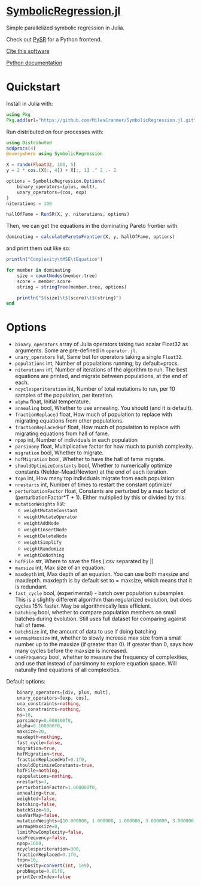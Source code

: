 # [SymbolicRegression.jl](https://github.com/MilesCranmer/SymbolicRegression.jl)

Simple parallelized symbolic regression in Julia.

Check out [PySR](https://github.com/MilesCranmer/PySR) for
a Python frontend.

[Cite this software](https://github.com/MilesCranmer/PySR/blob/master/CITATION.md)

[Python documentation](https://pysr.readthedocs.io/)


# Quickstart

Install in Julia with:
```julia
using Pkg
Pkg.add(url="https://github.com/MilesCranmer/SymbolicRegression.jl.git")
```


Run distributed on four processes with:
```julia
using Distributed
addprocs(4)
@everywhere using SymbolicRegression

X = randn(Float32, 100, 5)
y = 2 * cos.(X[:, 4]) + X[:, 1] .^ 2 .- 2

options = SymbolicRegression.Options(
    binary_operators=(plus, mult),
    unary_operators=(cos, exp)
)
niterations = 100

hallOfFame = RunSR(X, y, niterations, options)
```

Then, we can get the equations in the dominating
Pareto frontier with:
```julia
dominating = calculateParetoFrontier(X, y, hallOfFame, options)
```

and print them out like so:
```julia
println("Complexity\tMSE\tEquation")

for member in dominating
    size = countNodes(member.tree)
    score = member.score
    string = stringTree(member.tree, options)

    println("$(size)\t$(score)\t$(string)")
end
```

# Options

- `binary_operators` array of Julia operators taking two scalar Float32
    as arguments. Some are pre-defined in `operator.jl`.
- `unary_operators` list, Same but for operators taking a single `Float32`.
- `populations` int, Number of populations running; by default=procs.
- `niterations` int, Number of iterations of the algorithm to run. The best
    equations are printed, and migrate between populations, at the
    end of each.
- `ncyclesperiteration` int, Number of total mutations to run, per 10
    samples of the population, per iteration.
- `alpha` float, Initial temperature.
- `annealing` bool, Whether to use annealing. You should (and it is default).
- `fractionReplaced` float, How much of population to replace with migrating
    equations from other populations.
- `fractionReplacedHof` float, How much of population to replace with migrating
    equations from hall of fame.
- `npop` int, Number of individuals in each population
- `parsimony` float, Multiplicative factor for how much to punish complexity.
- `migration` bool, Whether to migrate.
- `hofMigration` bool, Whether to have the hall of fame migrate.
- `shouldOptimizeConstants` bool, Whether to numerically optimize
    constants (Nelder-Mead/Newton) at the end of each iteration.
- `topn` int, How many top individuals migrate from each population.
- `nrestarts` int, Number of times to restart the constant optimizer
- `perturbationFactor` float, Constants are perturbed by a max
    factor of (perturbationFactor*T + 1). Either multiplied by this
    or divided by this.
- `mutationWeights` list:
    - `weightMutateConstant`
    - `weightMutateOperator`
    - `weightAddNode`
    - `weightInsertNode`
    - `weightDeleteNode`
    - `weightSimplify`
    - `weightRandomize`
    - `weightDoNothing`
- `hofFile` str, Where to save the files (.csv separated by |)
- `maxsize` int, Max size of an equation.
- `maxdepth` int, Max depth of an equation. You can use both maxsize and maxdepth.
    maxdepth is by default set to = maxsize, which means that it is redundant.
- `fast_cycle` bool, (experimental) - batch over population subsamples. This
    is a slightly different algorithm than regularized evolution, but does cycles
    15% faster. May be algorithmically less efficient.
- `batching` bool, whether to compare population members on small batches
    during evolution. Still uses full dataset for comparing against
    hall of fame.
- `batchSize` int, the amount of data to use if doing batching.
- `warmupMaxsize` int, whether to slowly increase max size from
    a small number up to the maxsize (if greater than 0).
    If greater than 0, says how many cycles before the maxsize
    is increased.
- `useFrequency` bool, whether to measure the frequency of complexities,
    and use that instead of parsimony to explore equation space. Will
    naturally find equations of all complexities.

Default options:

```julia
    binary_operators=[div, plus, mult],
    unary_operators=[exp, cos],
    una_constraints=nothing,
    bin_constraints=nothing,
    ns=10,
    parsimony=0.000100f0,
    alpha=0.100000f0,
    maxsize=20,
    maxdepth=nothing,
    fast_cycle=false,
    migration=true,
    hofMigration=true,
    fractionReplacedHof=0.1f0,
    shouldOptimizeConstants=true,
    hofFile=nothing,
    npopulations=nothing,
    nrestarts=3,
    perturbationFactor=1.000000f0,
    annealing=true,
    weighted=false,
    batching=false,
    batchSize=50,
    useVarMap=false,
    mutationWeights=[10.000000, 1.000000, 1.000000, 3.000000, 3.000000, 0.010000, 1.000000, 1.000000],
    warmupMaxsize=0,
    limitPowComplexity=false,
    useFrequency=false,
    npop=1000,
    ncyclesperiteration=300,
    fractionReplaced=0.1f0,
    topn=10,
    verbosity=convert(Int, 1e9),
    probNegate=0.01f0,
    printZeroIndex=false
```
